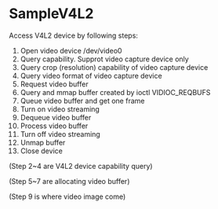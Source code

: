 # SampleV4L2

Access V4L2 device by following steps:
 1. Open video device /dev/video0
 2. Query capability. Supprot video capture device only
 3. Query crop (resolution) capability of video capture device
 4. Query video format of video capture device
 5. Request video buffer
 6. Query and mmap buffer created by ioctl VIDIOC_REQBUFS
 7. Queue video buffer and get one frame
 8. Turn on video streaming
 9. Dequeue video buffer
 10. Process video buffer
 11. Turn off video streaming
 12. Unmap buffer
 13. Close device
 
(Step 2~4 are V4L2 device capability query)

(Step 5~7 are allocating video buffer)

(Step 9 is where video image come)
